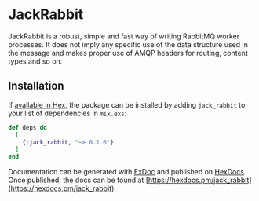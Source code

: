 # JackRabbit

JackRabbit is a robust, simple and fast way of writing RabbitMQ worker
processes. It does not imply any specific use of the data structure used in the
message and makes proper use of AMQP headers for routing, content types and so
on.

## Installation

If [available in Hex](https://hex.pm/docs/publish), the package can be installed
by adding `jack_rabbit` to your list of dependencies in `mix.exs`:

```elixir
def deps do
  [
    {:jack_rabbit, "~> 0.1.0"}
  ]
end
```

Documentation can be generated with [ExDoc](https://github.com/elixir-lang/ex_doc)
and published on [HexDocs](https://hexdocs.pm). Once published, the docs can
be found at [https://hexdocs.pm/jack_rabbit](https://hexdocs.pm/jack_rabbit).

